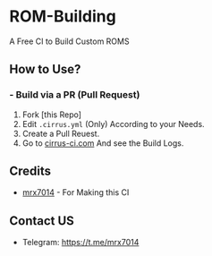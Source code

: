 # ROM-Building
A Free CI to Build Custom ROMS

## How to Use?

### - Build via a PR (Pull Request)
1. Fork [this Repo]
2. Edit ```.cirrus.yml``` (Only) According to your Needs.
3. Create a Pull Reuest.
4. Go to [cirrus-ci.com](https://cirrus-ci.com) And see the Build Logs.

## Credits
- [mrx7014](https://github.com/mrx66666) - For Making this CI

## Contact US 

- Telegram: https://t.me/mrx7014
